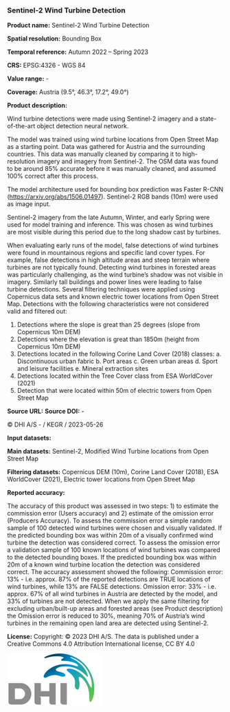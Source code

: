 ### Sentinel-2 Wind Turbine Detection

**Product name:** Sentinel-2 Wind Turbine Detection

**Spatial resolution:** Bounding Box

**Temporal reference:** Autumn 2022 – Spring 2023

**CRS:** EPSG:4326 - WGS 84

**Value range:** -

**Coverage:** Austria (9.5°, 46.3°, 17.2°, 49.0°)

**Product description:**

Wind turbine detections were made using Sentinel-2 imagery and a state-of-the-art object
detection neural network.

The model was trained using wind turbine locations from Open Street Map as a starting
point. Data was gathered for Austria and the surrounding countries. This data was manually
cleaned by comparing it to high-resolution imagery and imagery from Sentinel-2. The OSM
data was found to be around 85% accurate before it was manually cleaned, and assumed
100% correct after this process.

The model architecture used for bounding box prediction
was Faster R-CNN (https://arxiv.org/abs/1506.01497). Sentinel-2 RGB bands (10m) were
used as image input.

Sentinel-2 imagery from the late Autumn, Winter, and early Spring were
used for model training and inference. This was chosen as wind turbines are most visible
during this period due to the long shadow cast by turbines.

When evaluating early runs of the model, false detections of wind turbines were found in
mountainous regions and specific land cover types. For example, false detections in high
altitude areas and steep terrain where turbines are not typically found. Detecting wind
turbines in forested areas was particularly challenging, as the wind turbine’s shadow was not
visible in imagery. Similarly tall buildings and power lines were leading to false turbine
detections. Several filtering techniques were applied using Copernicus data sets and known
electric tower locations from Open Street Map. Detections with the following characteristics
were not considered valid and filtered out:

1. Detections where the slope is great than 25 degrees (slope from Copernicus 10m DEM)
2. Detections where the elevation is great than 1850m (height from Copernicus 10m DEM)
3. Detections located in the following Corine Land Cover (2018) classes:
a. Discontinuous urban fabric
b. Port areas
c. Green urban areas
d. Sport and leisure facilities
e. Mineral extraction sites
4. Detections located within the Tree Cover class from ESA WorldCover (2021)
5. Detection that were located within 50m of electric towers from Open Street Map

**Source URL:**
**Source DOI:** -

© DHI A/S - / KEGR / 2023-05-26

**Input datasets:**

**Main datasets:** Sentinel-2, Modified Wind Turbine locations from Open Street Map

**Filtering datasets:** Copernicus DEM (10m), Corine Land Cover (2018), ESA WorldCover
(2021), Electric tower locations from Open Street Map

**Reported accuracy:**

The accuracy of this product was assessed in two steps: 1) to estimate the commission
error (Users accuracy) and 2) estimate of the omission error (Producers Accuracy).
To assess the commission error a simple random sample of 100 detected wind turbines
were chosen and visually validated. If the predicted bounding box was within 20m of a
visually confirmed wind turbine the detection was considered correct.
To assess the omission error a validation sample of 100 known locations of wind turbines
was compared to the detected bounding boxes. If the predicted bounding box was within
20m of a known wind turbine location the detection was considered correct.
The accuracy assessment showed the following:
Commission error: 13% - i.e. approx. 87% of the reported detections are TRUE locations of
wind turbines, while 13% are FALSE detections.
Omission error: 33% - i.e. approx. 67% of all wind turbines in Austria are detected by the
model, and 33% of turbines are not detected.
When we apply the same filtering for excluding urban/built-up areas and forested areas (see
Product description) the Omission error is reduced to 30%, meaning 70% of Austria’s wind
turbines in the remaining open land area are detected using Sentinel-2.

**License:** Copyright: © 2023 DHI A/S. The data is published under a Creative Commons 4.0
Attribution International license, CC BY 4.0


![DHI Logo](https://raw.githubusercontent.com/eurodatacube/eodash-assets/main/collections/gtif-logos/dhi.png "DHI Logo")
